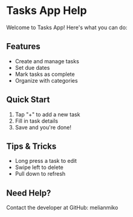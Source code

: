 # Tasks App Help

Welcome to Tasks App! Here's what you can do:

## Features
- Create and manage tasks
- Set due dates
- Mark tasks as complete
- Organize with categories

## Quick Start
1. Tap "+" to add a new task
2. Fill in task details
3. Save and you're done!

## Tips & Tricks
- Long press a task to edit
- Swipe left to delete
- Pull down to refresh

## Need Help?
Contact the developer at GitHub: melianmiko 